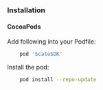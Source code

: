 ### Installation 

#### CocoaPods

Add following into your Podfile:

```ruby
    pod 'ScateSDK'
```



Install the pod:

```bash
    pod install --repo-update
```